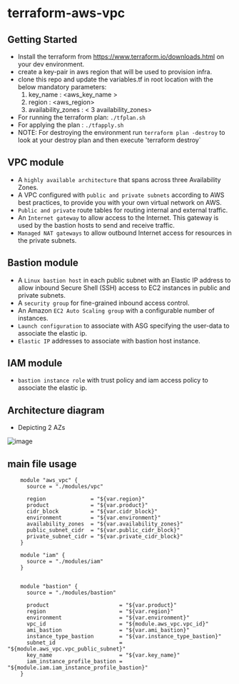 # terraform-aws-vpc

## Getting Started

- Install the terraform from https://www.terraform.io/downloads.html on your dev environment.
- create a key-pair in aws region that will be used to provision infra.
- clone this repo and update the variables.tf in root location with the below mandatory parameters:
    1. key_name : <aws_key_name >
    2. region   : <aws_region>
    3. availability_zones : < 3 availability_zones>
- For running the terraform plan:   `./tfplan.sh`
- For applying the plan         :   `./tfapply.sh`
- NOTE: For destroying the environment run `terraform plan -destroy` to look at your destroy plan and then execute 'terraform destroy`


## VPC module

- A `highly available architecture` that spans across three Availability Zones.
- A VPC configured with `public and private subnets` according to AWS best practices, to provide you with your own virtual network on AWS.
- `Public and private` route tables for routing internal and external traffic.
- An `Internet gateway` to allow access to the Internet. This gateway is used by the bastion hosts to send and receive traffic.
- `Managed NAT gateways` to allow outbound Internet access for resources in the private subnets.

## Bastion module

- A `Linux bastion host` in each public subnet with an Elastic IP address to allow inbound Secure Shell (SSH) access to EC2 instances in public and private subnets.
- A `security group` for fine-grained inbound access control.
- An Amazon `EC2 Auto Scaling group` with a configurable number of instances.
- `Launch configuration` to associate with ASG specifying the user-data to associate the elastic ip.
- `Elastic IP` addresses to associate with bastion host instance.

## IAM module

- `bastion instance role` with trust policy and iam access policy to associate the elastic ip.

## Architecture diagram
* Depicting 2 AZs

![image](https://user-images.githubusercontent.com/11966883/29213723-25a0aa38-7ec2-11e7-8c96-9791d83b5700.png)

## main file usage

```hcl
    module "aws_vpc" {
      source = "./modules/vpc"

      region              = "${var.region}"
      product             = "${var.product}"
      cidr_block          = "${var.cidr_block}"
      environment         = "${var.environment}"
      availability_zones  = "${var.availability_zones}"
      public_subnet_cidr  = "${var.public_cidr_block}"
      private_subnet_cidr = "${var.private_cidr_block}"
    }

    module "iam" {
      source = "./modules/iam"
    }


    module "bastion" {
      source = "./modules/bastion"

      product                      = "${var.product}"
      region                       = "${var.region}"
      environment                  = "${var.environment}"
      vpc_id                       = "${module.aws_vpc.vpc_id}"
      ami_bastion                  = "${var.ami_bastion}"
      instance_type_bastion        = "${var.instance_type_bastion}"
      subnet_id                    = "${module.aws_vpc.vpc_public_subnet}"
      key_name                     = "${var.key_name}"
      iam_instance_profile_bastion = "${module.iam.iam_instance_profile_bastion}"
    }
```
